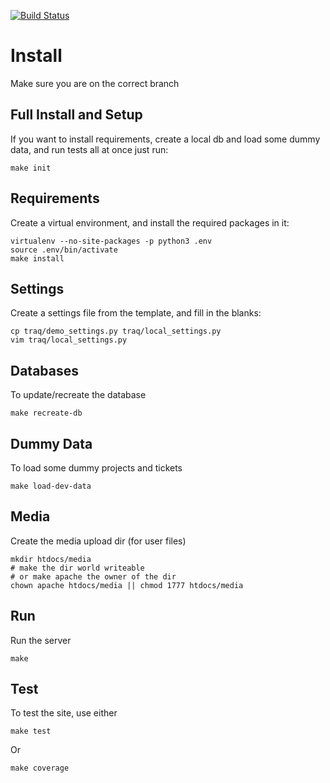 [![Build Status](https://travis-ci.org/PSU-OIT-ARC/traq.svg?branch=master)](https://travis-ci.org/PSU-OIT-ARC/traq)

# Install

Make sure you are on the correct branch

## Full Install and Setup

If you want to install requirements, create a local db and load
some dummy data, and run tests all at once just run:

    make init

## Requirements

Create a virtual environment, and install the required packages in it:

    virtualenv --no-site-packages -p python3 .env
    source .env/bin/activate
    make install

## Settings
Create a settings file from the template, and fill in the blanks:

    cp traq/demo_settings.py traq/local_settings.py
    vim traq/local_settings.py

## Databases
To update/recreate the database

    make recreate-db

## Dummy Data
To load some dummy projects and tickets

    make load-dev-data

## Media
Create the media upload dir (for user files)

    mkdir htdocs/media
    # make the dir world writeable
    # or make apache the owner of the dir
    chown apache htdocs/media || chmod 1777 htdocs/media

## Run
Run the server

    make

## Test
To test the site, use either

    make test

Or

    make coverage
